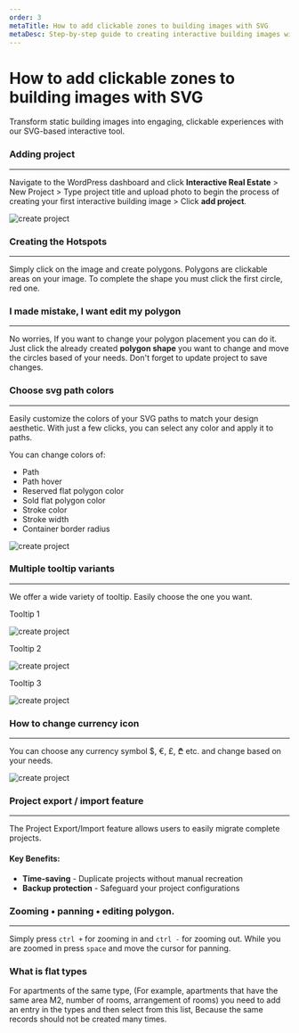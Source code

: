 ```yaml
---
order: 3
metaTitle: How to add clickable zones to building images with SVG
metaDesc: Step-by-step guide to creating interactive building images with clickable polygons, tooltips, and customization options.
---
```


# How to add clickable zones to building images with SVG

Transform static building images into engaging, clickable experiences with our SVG-based interactive tool.

### Adding project

---

Navigate to the WordPress dashboard and click **Interactive Real Estate** > New Project > Type project title and upload photo to begin the process of creating your first interactive building image > Click **add project**.

![create project](/assets/doc/usage/createProject.webp)

### Creating the Hotspots

---

Simply click on the image and create polygons. Polygons are clickable areas on your image. To complete the shape you must click the first circle, red one.

<!-- ![create project](/assets/doc/usage/createHotspot.webp) -->

<blockquote class="twitter-tweet" data-media-max-width="995">
 <a href="https://twitter.com/ireplugin/status/1911443624237154500?ref_src=twsrc%5Etfw">
 </a>
 </blockquote>
 
### I made mistake, I want edit my polygon

---

No worries, If you want to change your polygon placement you can do it. Just click the already created **polygon shape** you want to change and move the circles based of your needs. Don't forget to update project to save changes.

### Choose svg path colors

---

Easily customize the colors of your SVG paths to match your design aesthetic. With just a few clicks, you can select any color and apply it to paths.

You can change colors of:

- Path
- Path hover
- Reserved flat polygon color
- Sold flat polygon color
- Stroke color
- Stroke width
- Container border radius

![create project](/assets/doc/usage/colors.webp)

### Multiple tooltip variants

---

We offer a wide variety of tooltip. Easily choose the one you want.

<div class="grid grid-cols-1 sm:grid-cols-2 lg:grid-cols-3 gap-4">
  <div class="text-center flex flex-col ">
    <p class="font-medium mb-2">Tooltip 1</p>
    <img src="/assets/doc/usage/tooltip_1.webp" class="w-full !m-0 flex-1 object-cover" alt="create project">
  </div>

  <div class="text-center flex flex-col">
    <p class="font-medium mb-2">Tooltip 2</p>
    <img src="/assets/doc/usage/tooltip_2.webp" class="w-full !m-0 flex-1 object-cover" alt="create project">
  </div>
  <div class="text-center flex flex-col">
    <p class="font-medium mb-2">Tooltip 3</p>
    <img src="/assets/doc/usage/tooltip_3.webp" class="w-full !m-0 flex-1 object-cover" alt="create project">
  </div>

</div>

### How to change currency icon

---

You can choose any currency symbol $, €, £, ₾ etc. and change based on your needs.

![create project](/assets/doc/usage/chooseCurrencyIcon.webp)

### Project export / import feature

---

The Project Export/Import feature allows users to easily migrate complete projects.

#### Key Benefits:

- **Time-saving** - Duplicate projects without manual recreation
- **Backup protection** - Safeguard your project configurations

### Zooming • panning • editing polygon.

---

Simply press `ctrl +` for zooming in and `ctrl -` for zooming out. While you are zoomed in press `space` and move the cursor for panning.

<!-- ![create project](/assets/doc/usage/zoomingPaning.gif) -->

### What is flat types

For apartments of the same type, (For example, apartments that have the same area M2, number of rooms, arrangement of rooms) you need to add an entry in the types and then select from this list, Because the same records should not be created many times.
